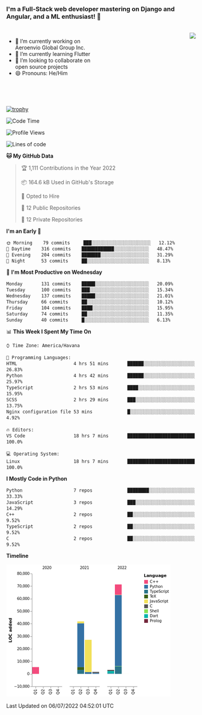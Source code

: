 ### I'm a Full-Stack web developer mastering on Django and Angular, and a ML enthusiast!  👋

<br/>

<img align="right" height="250"  src="https://media1.giphy.com/media/qgQUggAC3Pfv687qPC/giphy.gif?cid=ecf05e470ttfxgsj072btembitu1zn4ti3t3cdyg4jo5b3by&rid=giphy.gif&ct=g" />

 <div style="width:50%">
    <ul>
      <li>🔭 I’m currently working on Aeroenvio Global Group Inc.</li>
      <li>🌱 I’m currently learning Flutter</li>
      <li>👯 I’m looking to collaborate on open source projects</li>
      <li>😄 Pronouns: He/Him</li>
<!--       <li>⚡ Fun fact: I started my first professional project for a company as web dev without knowing any JS </li> -->
    </ul>
  </div>
  
<br/><br/><br/>

[![trophy](https://github-profile-trophy.vercel.app/?username=dfg-98&row=3&column=3&theme=monokai)](https://github.com/ryo-ma/github-profile-trophy)


<!--START_SECTION:waka-->
![Code Time](http://img.shields.io/badge/Code%20Time-0%20secs-blue)

![Profile Views](http://img.shields.io/badge/Profile%20Views-0-blue)

![Lines of code](https://img.shields.io/badge/From%20Hello%20World%20I%27ve%20Written-150%20Thousand%20lines%20of%20code-blue)

**🐱 My GitHub Data** 

> 🏆 1,111 Contributions in the Year 2022
 > 
> 📦 164.6 kB Used in GitHub's Storage 
 > 
> 💼 Opted to Hire
 > 
> 📜 12 Public Repositories 
 > 
> 🔑 12 Private Repositories  
 > 
**I'm an Early 🐤** 

```text
🌞 Morning    79 commits     ███░░░░░░░░░░░░░░░░░░░░░░   12.12% 
🌆 Daytime    316 commits    ████████████░░░░░░░░░░░░░   48.47% 
🌃 Evening    204 commits    ███████░░░░░░░░░░░░░░░░░░   31.29% 
🌙 Night      53 commits     ██░░░░░░░░░░░░░░░░░░░░░░░   8.13%

```
📅 **I'm Most Productive on Wednesday** 

```text
Monday       131 commits    █████░░░░░░░░░░░░░░░░░░░░   20.09% 
Tuesday      100 commits    ███░░░░░░░░░░░░░░░░░░░░░░   15.34% 
Wednesday    137 commits    █████░░░░░░░░░░░░░░░░░░░░   21.01% 
Thursday     66 commits     ██░░░░░░░░░░░░░░░░░░░░░░░   10.12% 
Friday       104 commits    ████░░░░░░░░░░░░░░░░░░░░░   15.95% 
Saturday     74 commits     ██░░░░░░░░░░░░░░░░░░░░░░░   11.35% 
Sunday       40 commits     █░░░░░░░░░░░░░░░░░░░░░░░░   6.13%

```


📊 **This Week I Spent My Time On** 

```text
⌚︎ Time Zone: America/Havana

💬 Programming Languages: 
HTML                     4 hrs 51 mins       ██████░░░░░░░░░░░░░░░░░░░   26.83% 
Python                   4 hrs 42 mins       ██████░░░░░░░░░░░░░░░░░░░   25.97% 
TypeScript               2 hrs 53 mins       ████░░░░░░░░░░░░░░░░░░░░░   15.95% 
SCSS                     2 hrs 29 mins       ███░░░░░░░░░░░░░░░░░░░░░░   13.75% 
Nginx configuration file 53 mins             █░░░░░░░░░░░░░░░░░░░░░░░░   4.92%

🔥 Editors: 
VS Code                  18 hrs 7 mins       █████████████████████████   100.0%

💻 Operating System: 
Linux                    18 hrs 7 mins       █████████████████████████   100.0%

```

**I Mostly Code in Python** 

```text
Python                   7 repos             ████████░░░░░░░░░░░░░░░░░   33.33% 
JavaScript               3 repos             ███░░░░░░░░░░░░░░░░░░░░░░   14.29% 
C++                      2 repos             ██░░░░░░░░░░░░░░░░░░░░░░░   9.52% 
TypeScript               2 repos             ██░░░░░░░░░░░░░░░░░░░░░░░   9.52% 
C                        2 repos             ██░░░░░░░░░░░░░░░░░░░░░░░   9.52%

```


**Timeline**

![Chart not found](https://raw.githubusercontent.com/dfg-98/dfg-98/main/charts/bar_graph.png) 


 Last Updated on 06/07/2022 04:52:01 UTC
<!--END_SECTION:waka-->
